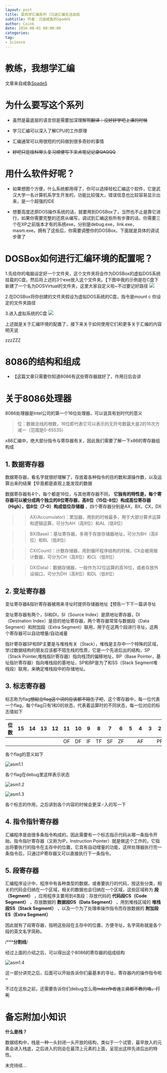 ```yaml
---
layout: post
title: 菜鸡学汇编系列（沉迷汇编无法自拔
subtitle: 作者：沉迷咸鱼的SpadeS
author: Coink 
date: 2016-08-01 00:00:00 
categories: 
tag: 
- Science
---
```


# 教练，我想学汇编
	
文章来自咸鱼[SpadeS](http://spades.click/)

# 为什么要写这个系列

* 虽然是最底层的语言但是需要加深理解啊~~翻译：没好好学吧上课的时候~~

* 学习汇编可以深入了解CPU的工作原理

* 汇编通常可以用很短的代码做到很多奇妙的事情

* ~~好吧只是挂科带头复习顺便写下来点笔记记录QAQQQ~~

# 用什么软件好呢？

* 如果想图个方便，什么系统都用得了，你可以选择轻松汇编这个软件，它是武汉大学一名计算机系学生开发的，功能比较强大，错误信息也比较容易显示出来，是一个超强的IDE

* 想要高度还原DOS操作系统的话，就要用到DOSBox了，当然也不止是靠它进行，如果你需要完整的还原从编写，调试到汇编这些所有步骤的话，你需要三个在XP之前版本才有的系统exe，分别是debug.exe，link.exe，masm.exe。拥有了这些后，你需要调整你的DOSBox，下面就是具体的调试步骤了

# DOSBox如何进行汇编环境的配置呢？

1.先给你的电脑设定好一个文件夹，这个文件夹将会作为DOSBox的虚拟DOS系统挂载的C盘，然后将上述的3个exe放入这个文件夹。【下图中我的示例是在C盘下新建了一个名为DOSVirtual的文件夹，这里大家自定义啦~不过要记好路径
![](http://i2.piimg.com/567571/168aefecb5f0ca82.jpg)

2.在DOSBox将你创建的文件夹假设为虚拟DOS系统的C盘，指令是mount c 你设定的文件夹路径

3.进入虚拟系统的C盘
![](http://i2.piimg.com/567571/1c8f6ebd9a080b23.jpg)

上述就是关于汇编环境的配置了，接下来关于如何使用它们和更多关于汇编的内容明天说

zzzZZZ

 

# 8086的结构和组成

* 【这篇文章只需要你知道8086有这些寄存器就好了，作用日后会讲

# 关于8086处理器

8086处理器是Intel公司的第一个16位处理器，可以说具有划时代的意义

> 位：数据总线的根数，16位即代表它可以表示的无符号数最大是2的16次方减一（范围是0-65535）

x86汇编中，绝大部分指令与寄存器有关，因此我们需要了解一下x86的寄存器组构成

## 1. 数据寄存器

数据寄存器，看名字就很好理解了，存放着各种指令的目的数和源操作数，以及运算出来的结果【毕竟都是直观上能发现的数据

数据寄存器有4个，每个都是16位，与其他寄存器不同， **它独有的特性是，每个寄存器可以被分成两个独立的8位寄存器，高8位（15位-8位）构成高位寄存器（High），低8位（7-0）构成低位存储器** ，四个寄存器分别是AX，BX，CX，DX

>>AX(Accumulator)：累加器，用到的时候最多，用于大部分算术运算和逻辑运算，可分为AH（高8位）和AL（低8位）

>>BX(Base)：基址寄存器，多用于存放存储器地址，可分为BH（高8位）和BL（低8位）

>>CX(Count)：计数存储器，用到循环程序结构的时候，CX会被用做计数器，可分为CH（高8位）和CL（低8位）

>>DX(Data)：数据存储器，一般作为32位运算的高16位，或者存放外设端口，可分为DH（高8位）和DL（低8位）

## 2. 变址寄存器

变址寄存器&指针寄存器被用来寻址时提供存储器地址【预告一下下一篇讲寻址

变址寄存器有两个，SI和DI，SI（Source Index）是原地址寄存器，DI（Destnation Index）是目的地址寄存器，两个寄存器常常与数据段（Data Segment）和附加段（Extra Segment）联用，用于在这两个段进行寻址，这两个寄存器可以自动增量/自动减量

指针寄存器SP和BP主要是与堆栈有关（Stack），堆栈是主存中一个特殊的区域，学过数据结构的朋友应该都不陌生栈的性质，它是一个先进后出的结构，SP（Stack Pointer,堆栈指针寄存器）指向栈顶的偏移地址，BP（Base Pointer，基址指针寄存器）指向堆栈段的基地址，SP和BP是为了和SS（Stack Segment堆栈段）联用，来确定堆栈段中的存储地址。

## 3. 标志寄存器

标志称为flag~~想起立flag这个词的应该都不陌生了吧~~，这个寄存器中，每一位代表一个flag，每个flag只有1和0的状态，代表着运算时的不同状态，每一位对应的标志值如下

|位数|15|14|13|12|11|10|9 |8 |7 |6 |5 |4 |3 |2 |1 |0 |
| -- |--|--|--|--|--|--|--|--|--|--|--|--|--|--|--|--|
|    |  |  |  |  |OF|DF|IF|TF|SF|ZF|  |AF|  |PF|  |CF|

各个flag的意义如下

![asm1.1](http://i1.piimg.com/4851/48ac9fbb333cfd7d.jpg)

各个flag在debug里这样表示状态

![asm1.2](http://i1.piimg.com/4851/3219b657b8a2baef.jpg)

![asm1.3](http://i1.piimg.com/4851/acd48de251c1f195.jpg)

各个标志的作用，之后讲到各个内容的时候会更深♂入的写一下

## 4. 指令指针寄存器

汇编程序是由很多条指令构成的，因此需要有一个标志指示代码从哪一条指令开始，指令指针寄存器（又称为IP，Instruction Pointer）就是做这个工作的，它指出将要执行的指令在主存中的位置，它具有自动增量的功能，这样处理器执行完一条指令后，只通过IP寄存器又可以直接执行下一条指令。

## 5. 段寄存器

汇编程序设计中，程序中有各种类型的数据，或者要执行的代码，按这些分类，相关的代码会归纳在一个区域，相关的数据也会归纳在一个区域，这些区域称为 **段（Segment）** ，应用程序主要用到4类段：存放代码的 **代码段CS（Code Segment）** ，存放数据的 **数据段DS（Data Segment）** ，用到堆栈区域的 **堆栈段SS（Stack Segment）** ，以及一个为了处理串操作指令而存放数据的 **附加段ES（Extra Segment）** 

因此就有了段寄存器，指明这些段在主存中的位置，方便寻址，名字简称就是各个段的英文名字简称。

/***********************************分割线********************************/

经过上面的介绍之后，可以得出这个8086的寄存器的组成结构

![asm1.4](http://i1.piimg.com/4851/915c35ca168238a4.jpg)

这一部分讲完之后，后面可以开始告诉你们最基本的寻址，寄存器内的操作指令啦~

不过在这些之前，还需要告诉你们debug怎么用~~mdzz作者连工具都不教的咯，打死~~

# 备忘附加小知识

**什么是栈？**

数据结构中，栈是一种一头封闭一头开放的结构，类似于一个试管，最早放入的元素会进入栈底，之后进入的则会在最顶上元素的上面，呈现出这样先进后出的特性。

未完待续...
